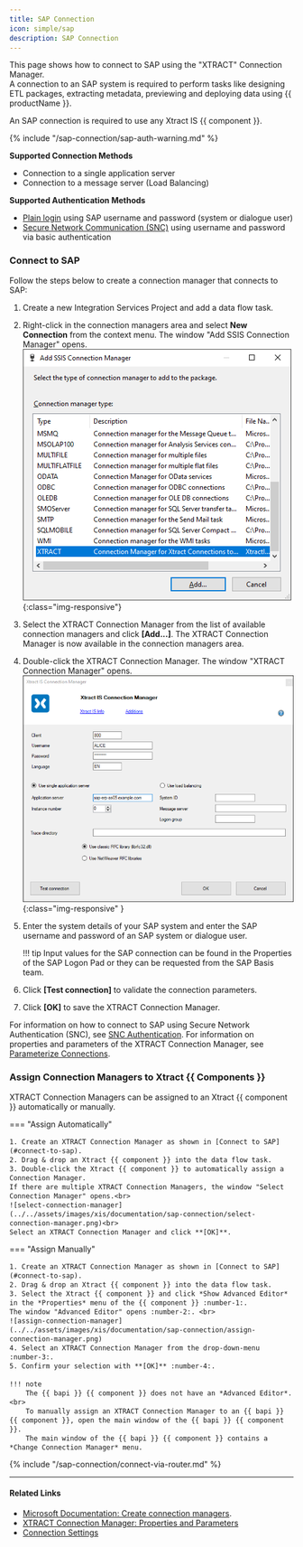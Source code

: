 ```yaml
---
title: SAP Connection
icon: simple/sap
description: SAP Connection
---
```


This page shows how to connect to SAP using the "XTRACT" Connection Manager.<br>
A connection to an SAP system is required to perform tasks like designing ETL packages, extracting metadata, previewing and deploying data using {{ productName }}. 

An SAP connection is required to use any Xtract IS {{ component }}.


{% include "/sap-connection/sap-auth-warning.md" %}

	
**Supported Connection Methods** 

- Connection to a single application server
- Connection to a message server (Load Balancing) 

**Supported Authentication Methods**

- [Plain login](#connect-to-sap) using SAP username and password (system or dialogue user)
- [Secure Network Communication (SNC)](snc-authentication.md) using username and password via basic authentication

### Connect to SAP

Follow the steps below to create a connection manager that connects to SAP:

1. Create a new Integration Services Project and add a data flow task.
2. Right-click in the connection managers area and select **New Connection** from the context menu.
The window "Add SSIS Connection Manager" opens.<br>
![Connection-Manager-01](../../assets/images/xis/documentation/sap-connection/Connection-Manager-01.png){:class="img-responsive"}
3. Select the XTRACT Connection Manager from the list of available connection managers and click **[Add...]**. 
The XTRACT Connection Manager is now available in the connection managers area.
4. Double-click the XTRACT Connection Manager. The window "XTRACT Connection Manager" opens.<br>
![Connection-Manager](../../assets/images/xis/documentation/sap-connection/Connection-Manager.png){:class="img-responsive" }
5. Enter the system details of your SAP system and enter the SAP username and password of an SAP system or dialogue user.  

	!!! tip
		Input values for the SAP connection can be found in the Properties of the SAP Logon Pad or they can be requested from the SAP Basis team.
	
6. Click **[Test connection]** to validate the connection parameters. 
7. Click **[OK]** to save the XTRACT Connection Manager.


For information on how to connect to SAP using Secure Network Authentication (SNC), see [SNC Authentication](snc-authentication.md).
For information on properties and parameters of the XTRACT Connection Manager, see [Parameterize Connections](parameterize-connections.md).

### Assign Connection Managers to Xtract {{ Components }}

XTRACT Connection Managers can be assigned to an Xtract {{ component }} automatically or manually.

=== "Assign Automatically"

	1. Create an XTRACT Connection Manager as shown in [Connect to SAP](#connect-to-sap).
	2. Drag & drop an Xtract {{ component }} into the data flow task.  
	3. Double-click the Xtract {{ component }} to automatically assign a Connection Manager.
	If there are multiple XTRACT Connection Managers, the window "Select Connection Manager" opens.<br>
	![select-connection-manager](../../assets/images/xis/documentation/sap-connection/select-connection-manager.png)<br>
	Select an XTRACT Connection Manager and click **[OK]**.

=== "Assign Manually"

	1. Create an XTRACT Connection Manager as shown in [Connect to SAP](#connect-to-sap).
	2. Drag & drop an Xtract {{ component }} into the data flow task.   
	3. Select the Xtract {{ component }} and click *Show Advanced Editor* in the *Properties* menu of the {{ component }} :number-1:. 
	The window "Advanced Editor" opens :number-2:. <br>
	![assign-connection-manager](../../assets/images/xis/documentation/sap-connection/assign-connection-manager.png)
	4. Select an XTRACT Connection Manager from the drop-down-menu :number-3:. 
	5. Confirm your selection with **[OK]** :number-4:.

	!!! note
		The {{ bapi }} {{ component }} does not have an *Advanced Editor*.<br>
		To manually assign an XTRACT Connection Manager to an {{ bapi }} {{ component }}, open the main window of the {{ bapi }} {{ component }}.
		The main window of the {{ bapi }} {{ component }} contains a *Change Connection Manager* menu. 


{% include "/sap-connection/connect-via-router.md" %}

*****
#### Related Links
- [Microsoft Documentation: Create connection managers](https://learn.microsoft.com/en-us/sql/integration-services/connection-manager/integration-services-ssis-connections?view=sql-server-ver16#create-connection-managers).<br>
- [XTRACT Connection Manager: Properties and Parameters](parameterize-connections.md)
- [Connection Settings](settings.md)

